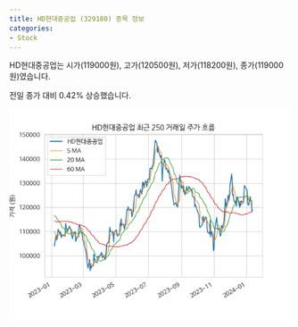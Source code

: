 ```yaml
---
title: HD현대중공업 (329180) 종목 정보
categories:
- Stock
---
```


HD현대중공업는 시가(119000원), 고가(120500원), 저가(118200원), 종가(119000원)였습니다.

전일 종가 대비 0.42% 상승했습니다.

<!-- more -->

![329180](/assets/stock_images/329180.png)
